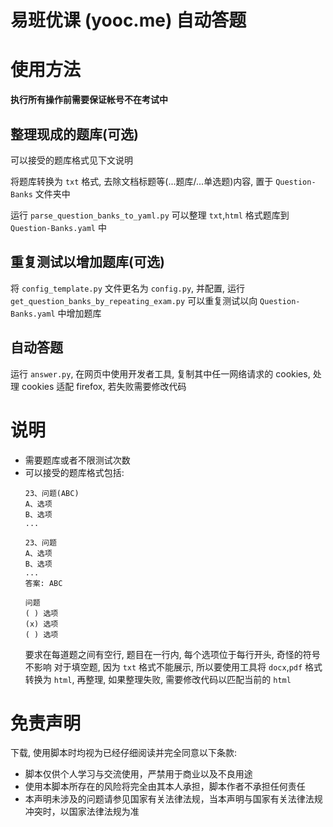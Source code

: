 # 易班优课 (yooc.me) 自动答题

# 使用方法

**执行所有操作前需要保证帐号不在考试中**

## 整理现成的题库(可选)

可以接受的题库格式见下文说明

将题库转换为 `txt` 格式, 去除文档标题等(...题库/...单选题)内容, 置于 `Question-Banks` 文件夹中

运行 `parse_question_banks_to_yaml.py` 可以整理 `txt`,`html` 格式题库到 `Question-Banks.yaml` 中

## 重复测试以增加题库(可选)

将 `config_template.py` 文件更名为 `config.py`, 并配置, 运行 `get_question_banks_by_repeating_exam.py` 可以重复测试以向 `Question-Banks.yaml` 中增加题库

## 自动答题

运行 `answer.py`, 在网页中使用开发者工具, 复制其中任一网络请求的 cookies, 处理 cookies 适配 firefox, 若失败需要修改代码

# 说明

- 需要题库或者不限测试次数
- 可以接受的题库格式包括:
  ```
  23、问题(ABC)
  A、选项
  B、选项
  ...
  ```
  ```
  23、问题
  A、选项
  B、选项
  ...
  答案: ABC
  ```
  ```
  问题
  ( ) 选项
  (x) 选项
  ( ) 选项
  ```
  要求在每道题之间有空行, 题目在一行内, 每个选项位于每行开头, 奇怪的符号不影响
  对于填空题, 因为 `txt` 格式不能展示, 所以要使用工具将 `docx`,`pdf` 格式转换为 `html`, 再整理, 如果整理失败, 需要修改代码以匹配当前的 `html`


# 免责声明

下载, 使用脚本时均视为已经仔细阅读并完全同意以下条款:

- 脚本仅供个人学习与交流使用，严禁用于商业以及不良用途
- 使用本脚本所存在的风险将完全由其本人承担，脚本作者不承担任何责任
- 本声明未涉及的问题请参见国家有关法律法规，当本声明与国家有关法律法规冲突时，以国家法律法规为准
